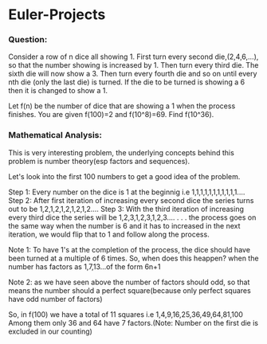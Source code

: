 # Euler-Projects

### Question: 
Consider a row of n dice all showing 1.
First turn every second die,(2,4,6,…), so that the number showing is increased by 1. Then turn every third die. The sixth die will now show a 3. 
Then turn every fourth die and so on until every nth die (only the last die) is turned. If the die to be turned is showing a 6 then it is changed to show a 1.

Let f(n) be the number of dice that are showing a 1 when the process finishes. You are given f(100)=2 and f(10^8)=69.
Find f(10^36).

### Mathematical Analysis: 
This is very interesting problem, the underlying concepts behind this problem is number theory(esp factors and sequences).

Let's look into the first 100 numbers to get a good idea of the problem.

Step 1: Every number on the dice is 1 at the beginnig i.e 1,1,1,1,1,1,1,1,1,1,1....
Step 2: After first iteration of increasing every second dice the series turns out to be 1,2,1,2,1,2,1,2,1,2....
Step 3: With the third iteration of increasing every third dice the series will be 1,2,3,1,2,3,1,2,3....
.
.
.
the process goes on the same way when the number is 6 and it has to increased in the next iteration, we would flip that to 1 and 
follow along the process.

Note 1: To have 1's at the completion of the process, the dice should have been turned at a multiple of 6 times. So, when does this heappen?
when the number has factors as 1,7,13...of the form 6n+1

Note 2: as we have seen above the number of factors should odd, so that means the number should a perfect square(because only perfect squares
                                                                                                                   have odd number of factors)
                                                                                                                   
So, in f(100) we have a total of 11 squares i.e 1,4,9,16,25,36,49,64,81,100  
Among them only 36 and 64 have 7 factors.(Note: Number on the first die is excluded in our counting)  
